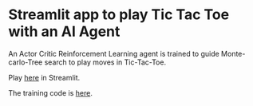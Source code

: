 # Streamlit app to play Tic Tac Toe with an AI Agent
An Actor Critic Reinforcement Learning agent is trained to guide Monte-carlo-Tree search to play moves in Tic-Tac-Toe.

Play [here](https://alphazero-tictactoeapp.streamlit.app/) in Streamlit.

The training code is [here](https://github.com/tamoghna21/deep-reinforcement-learning-python-pytorch/tree/main/alphazero-TicTacToe). 


